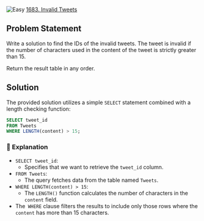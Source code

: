 ![Easy](https://img.shields.io/badge/Difficulty-Easy-brightgreen)
[1683. Invalid Tweets](https://leetcode.com/problems/invalid-tweets/)

## Problem Statement

Write a solution to find the IDs of the invalid tweets. The tweet is invalid if the number of characters used in the content of the tweet is strictly greater than 15.

Return the result table in any order.


## Solution

The provided solution utilizes a simple `SELECT` statement combined with a length checking function:

```sql
SELECT tweet_id
FROM Tweets
WHERE LENGTH(content) > 15;
```

### 🧠 Explanation
- `SELECT tweet_id`:
  - Specifies that we want to retrieve the `tweet_id` column.
- `FROM Tweets`:
  - The query fetches data from the table named `Tweets`.
- `WHERE LENGTH(content) > 15`:
  - The `LENGTH()` function calculates the number of characters in the `content` field.
- The` WHERE` clause filters the results to include only those rows where the `content` has more than 15 characters.
